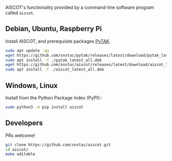 AISCOT's functionality provided by a command-line software program called `aiscot`.

## Debian, Ubuntu, Raspberry Pi

Install AISCOT, and prerequisite packages [PyTAK](https://pytak.rtfd.io).

```sh linenums="1"
sudo apt update -qq
wget https://github.com/snstac/pytak/releases/latest/download/pytak_latest_all.deb
sudo apt install -f ./pytak_latest_all.deb
wget https://github.com/snstac/aiscot/releases/latest/download/aiscot_latest_all.deb
sudo apt install -f ./aiscot_latest_all.deb
```

## Windows, Linux

Install from the Python Package Index (PyPI)::

```sh
sudo python3 -m pip install aiscot
```

## Developers

PRs welcome!

```sh linenums="1"
git clone https://github.com/snstac/aiscot.git
cd aiscot/
make editable
```
